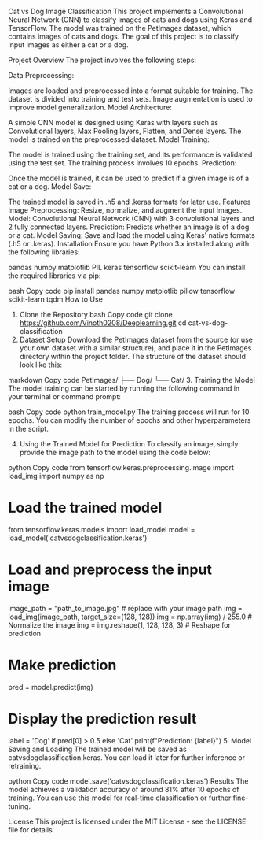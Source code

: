 Cat vs Dog Image Classification
This project implements a Convolutional Neural Network (CNN) to classify images of cats and dogs using Keras and TensorFlow. The model was trained on the PetImages dataset, which contains images of cats and dogs. The goal of this project is to classify input images as either a cat or a dog.

Project Overview
The project involves the following steps:

Data Preprocessing:

Images are loaded and preprocessed into a format suitable for training.
The dataset is divided into training and test sets.
Image augmentation is used to improve model generalization.
Model Architecture:

A simple CNN model is designed using Keras with layers such as Convolutional layers, Max Pooling layers, Flatten, and Dense layers.
The model is trained on the preprocessed dataset.
Model Training:

The model is trained using the training set, and its performance is validated using the test set.
The training process involves 10 epochs.
Prediction:

Once the model is trained, it can be used to predict if a given image is of a cat or a dog.
Model Save:

The trained model is saved in .h5 and .keras formats for later use.
Features
Image Preprocessing: Resize, normalize, and augment the input images.
Model: Convolutional Neural Network (CNN) with 3 convolutional layers and 2 fully connected layers.
Prediction: Predicts whether an image is of a dog or a cat.
Model Saving: Save and load the model using Keras' native formats (.h5 or .keras).
Installation
Ensure you have Python 3.x installed along with the following libraries:

pandas
numpy
matplotlib
PIL
keras
tensorflow
scikit-learn
You can install the required libraries via pip:

bash
Copy code
pip install pandas numpy matplotlib pillow tensorflow scikit-learn tqdm
How to Use
1. Clone the Repository
bash
Copy code
git clone https://github.com/Vinoth0208/Deeplearning.git
cd cat-vs-dog-classification
2. Dataset Setup
Download the PetImages dataset from the source (or use your own dataset with a similar structure), and place it in the PetImages directory within the project folder. The structure of the dataset should look like this:

markdown
Copy code
PetImages/
    ├── Dog/
    └── Cat/
3. Training the Model
The model training can be started by running the following command in your terminal or command prompt:

bash
Copy code
python train_model.py
The training process will run for 10 epochs. You can modify the number of epochs and other hyperparameters in the script.

4. Using the Trained Model for Prediction
To classify an image, simply provide the image path to the model using the code below:

python
Copy code
from tensorflow.keras.preprocessing.image import load_img
import numpy as np

# Load the trained model
from tensorflow.keras.models import load_model
model = load_model('catvsdogclassification.keras')

# Load and preprocess the input image
image_path = "path_to_image.jpg"  # replace with your image path
img = load_img(image_path, target_size=(128, 128))
img = np.array(img) / 255.0  # Normalize the image
img = img.reshape(1, 128, 128, 3)  # Reshape for prediction

# Make prediction
pred = model.predict(img)

# Display the prediction result
label = 'Dog' if pred[0] > 0.5 else 'Cat'
print(f"Prediction: {label}")
5. Model Saving and Loading
The trained model will be saved as catvsdogclassification.keras. You can load it later for further inference or retraining.

python
Copy code
model.save('catvsdogclassification.keras')
Results
The model achieves a validation accuracy of around 81% after 10 epochs of training. You can use this model for real-time classification or further fine-tuning.

License
This project is licensed under the MIT License - see the LICENSE file for details.

